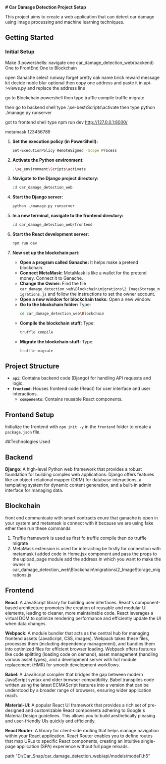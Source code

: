  **# Car Damage Detection Project Setup**

This project aims to create a web application that can detect car damage using image processing and machine learning techniques.

## Getting Started

### Initial Setup

Make 3 powershells:
navigate one car_damage_detection_web(backend)
One to FrontEnd 
One to Blockchain

open Ganache
select
runway forget pretty oak name brick reward message kit decide noble blur
 optional
then copy one address and paste it in 
api->views.py and replace the address line

go to Blockchain powershell
then type truffle compile
truffle migrate

then go to backend shell
type 
.\se-best\Scripts\activate
then 
type
python ./manage.py runserver

got to frontend shell 
type npm run dev
http://127.0.0.1:8000/


metamask
123456789
1. **Set the execution policy (in PowerShell):**

   ```bash
   Set-ExecutionPolicy RemoteSigned -Scope Process
   ```

2. **Activate the Python environment:**

   ```bash
   .\se_environment\Scripts\activate
   ```

3. **Navigate to the Django project directory:**

   ```bash
   cd car_damage_detection_web
   ```

4. **Start the Django server:**

   ```bash
   python ./manage.py runserver
   ```

5. **In a new terminal, navigate to the frontend directory:**

   ```bash
   cd car_damage_detection_web/frontend
   ```

6. **Start the React development server:**

   ```bash
   npm run dev
   ```
7. **Now set up the blockchain part:**
    - **Open a program called Ganache:** It helps make a pretend blockchain.
    - **Connect MetaMask:** MetaMask is like a wallet for the pretend money. Connect it to Ganache.
    - **Change the Owner:** Find the file `car_damage_detection_web\Blockchain\migrations\2_ImageStorage_migrations.js` and follow the instructions to set the owner account.
    - **Open a new window for blockchain tasks:** Open a new window.
    - **Go to the blockchain folder:** Type:
      ```bash
      cd car_damage_detection_web\Blockchain
      ```
    - **Compile the blockchain stuff:** Type:
      ```bash
      truffle compile
      ```
    - **Migrate the blockchain stuff:** Type:
      ```bash
      truffle migrate
      ```


## Project Structure

- **`api`:** Contains backend code (Django) for handling API requests and logic.
- **`frontend`:** Houses frontend code (React) for user interface and user interactions.
    - **`components`:** Contains reusable React components.

## Frontend Setup

Initialize the frontend with `npm init -y` in the `frontend` folder to create a `package.json` file.

##Technologies Used
## Backend

**Django**: A high-level Python web framework that provides a robust foundation for building complex web applications. Django offers features like an object-relational mapper (ORM) for database interactions, a templating system for dynamic content generation, and a built-in admin interface for managing data.


## Blockchain
front end communicate with smart contracts
enure that ganache is open in your system and metamask is connect with it because we are using fake ether
then run these commands

1. Truffle framework is used as first fo truffle compile 
then do truffle migrate
2. MetaMask extension is used for interacting be 
firstly for connection with metamask i added code in Home.jsx component
and pass the props to the upload_page module
add the address in which you want to make the owner
in car_damage_detection_web\Blockchain\migrations\2_ImageStorage_migrations.js


## Frontend


**React**: A JavaScript library for building user interfaces. React's component-based architecture promotes the creation of reusable and modular UI elements, leading to cleaner, more maintainable code. React leverages a virtual DOM to optimize rendering performance and efficiently update the UI when data changes.

**Webpack**: A module bundler that acts as the central hub for managing frontend assets (JavaScript, CSS, images). Webpack takes these files, processes them (including dependency management), and bundles them into optimized files for efficient browser loading. Webpack offers features like code splitting (loading code on demand), asset management (handling various asset types), and a development server with hot module replacement (HMR) for smooth development workflows.

**Babel**: A JavaScript compiler that bridges the gap between modern JavaScript syntax and older browser compatibility. Babel transpiles code written using the latest ECMAScript features into a version that can be understood by a broader range of browsers, ensuring wider application reach.

**Material-UI**: A popular React UI framework that provides a rich set of pre-designed and customizable React components adhering to Google's Material Design guidelines. This allows you to build aesthetically pleasing and user-friendly UIs quickly and efficiently.

**React Router**: A library for client-side routing that helps manage navigation within your React application. React Router enables you to define routes that map URLs to specific React components, creating an intuitive single-page application (SPA) experience without full page reloads.

path "D:/Car_Snap/car_damage_detection_web/api/models/model1.h5"